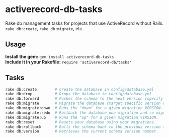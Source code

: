 activerecord-db-tasks
=====================
Rake db management tasks for projects that use ActiveRecord without Rails.  
`rake db:create`, `rake db:migrate`, etc.

Usage
-----
**Install the gem:** `gem install activerecord-db-tasks`  
**Include it in your Rakefile:** `require 'activerecord-db/tasks'`

Tasks
-----
```bash
rake db:create        # Create the database in config/database.yml
rake db:drop          # Drops the database in config/database.yml
rake db:forward       # Pushes the schema to the next version (specify steps w/ STEP=n).
rake db:migrate       # Migrate the database (target specific version with VERSION=x).
rake db:migrate:down  # Runs the "down" for a given migration VERSION.
rake db:migrate:redo  # Rollback the database one migration and re migrate up (options: STEP=x, VERSION=x).
rake db:migrate:up    # Runs the "up" for a given migration VERSION.
rake db:reset         # Resets your database using your migrations.
rake db:rollback      # Rolls the schema back to the previous version (specify steps w/ STEP=n).
rake db:version       # Retrieves the current schema version number.
```
